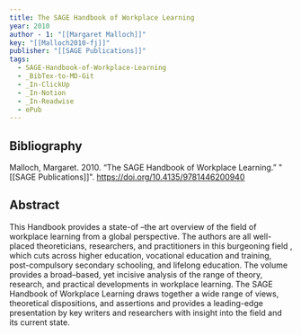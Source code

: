 ```yaml
---
title: The SAGE Handbook of Workplace Learning
year: 2010
author - 1: "[[Margaret Malloch]]"
key: "[[Malloch2010-fj]]"
publisher: "[[SAGE Publications]]"
tags:
  - SAGE-Handbook-of-Workplace-Learning
  - _BibTex-to-MD-Git
  - _In-ClickUp
  - _In-Notion
  - _In-Readwise
  - ePub
---
```


## Bibliography
Malloch, Margaret. 2010. “The SAGE Handbook of Workplace Learning.” "[[SAGE Publications]]". https://doi.org/10.4135/9781446200940

## Abstract
This Handbook provides a state-of –the art overview of the field of workplace learning from a global perspective. The authors are all well-placed theoreticians, researchers, and practitioners in this burgeoning field , which cuts across higher education, vocational education and training, post-compulsory secondary schooling, and lifelong education. The volume provides a broad–based, yet incisive analysis of the range of theory, research, and practical developments in workplace learning. The SAGE Handbook of Workplace Learning draws together a wide range of views, theoretical dispositions, and assertions and provides a leading-edge presentation by key writers and researchers with insight into the field and its current state.